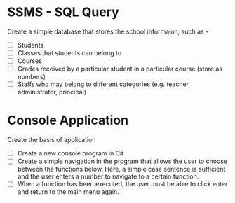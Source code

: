 # SSMS - SQL Query
Create a simple database that stores the school informaion, such as -

- [ ] Students
- [ ] Classes that students can belong to
- [ ] Courses
- [ ] Grades received by a particular student in a particular course (store as numbers)
- [ ] Staffs who may belong to different categories (e.g. teacher, administrator, principal)

# Console Application
Create the basis of application

- [ ] Create a new console program in C#
- [ ] Create a simple navigation in the program that allows the user to choose between the functions below. Here, a simple case sentence is sufficient and the user enters a number to navigate to a certain function.
- [ ] When a function has been executed, the user must be able to click enter and return to the main menu again.

